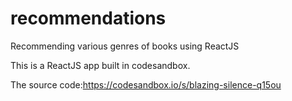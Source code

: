 # recommendations
Recommending various genres of books using ReactJS

This is a ReactJS app built in codesandbox.

The source code:https://codesandbox.io/s/blazing-silence-q15ou
